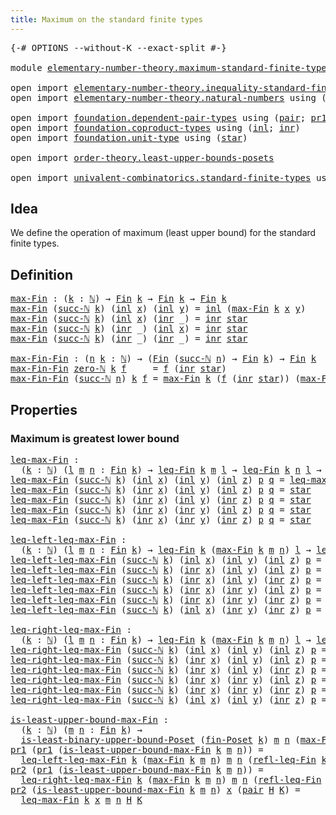 ```yaml
---
title: Maximum on the standard finite types
---
```


<pre class="Agda"><a id="62" class="Symbol">{-#</a> <a id="66" class="Keyword">OPTIONS</a> <a id="74" class="Pragma">--without-K</a> <a id="86" class="Pragma">--exact-split</a> <a id="100" class="Symbol">#-}</a>

<a id="105" class="Keyword">module</a> <a id="112" href="elementary-number-theory.maximum-standard-finite-types.html" class="Module">elementary-number-theory.maximum-standard-finite-types</a> <a id="167" class="Keyword">where</a>

<a id="174" class="Keyword">open</a> <a id="179" class="Keyword">import</a> <a id="186" href="elementary-number-theory.inequality-standard-finite-types.html" class="Module">elementary-number-theory.inequality-standard-finite-types</a>
<a id="244" class="Keyword">open</a> <a id="249" class="Keyword">import</a> <a id="256" href="elementary-number-theory.natural-numbers.html" class="Module">elementary-number-theory.natural-numbers</a> <a id="297" class="Keyword">using</a> <a id="303" class="Symbol">(</a><a id="304" href="elementary-number-theory.natural-numbers.html#1548" class="Datatype">ℕ</a><a id="305" class="Symbol">;</a> <a id="307" href="elementary-number-theory.natural-numbers.html#1569" class="InductiveConstructor">zero-ℕ</a><a id="313" class="Symbol">;</a> <a id="315" href="elementary-number-theory.natural-numbers.html#1582" class="InductiveConstructor">succ-ℕ</a><a id="321" class="Symbol">)</a>

<a id="324" class="Keyword">open</a> <a id="329" class="Keyword">import</a> <a id="336" href="foundation.dependent-pair-types.html" class="Module">foundation.dependent-pair-types</a> <a id="368" class="Keyword">using</a> <a id="374" class="Symbol">(</a><a id="375" href="foundation-core.dependent-pair-types.html#588" class="InductiveConstructor">pair</a><a id="379" class="Symbol">;</a> <a id="381" href="foundation-core.dependent-pair-types.html#605" class="Field">pr1</a><a id="384" class="Symbol">;</a> <a id="386" href="foundation-core.dependent-pair-types.html#617" class="Field">pr2</a><a id="389" class="Symbol">)</a>
<a id="391" class="Keyword">open</a> <a id="396" class="Keyword">import</a> <a id="403" href="foundation.coproduct-types.html" class="Module">foundation.coproduct-types</a> <a id="430" class="Keyword">using</a> <a id="436" class="Symbol">(</a><a id="437" href="foundation.coproduct-types.html#1250" class="InductiveConstructor">inl</a><a id="440" class="Symbol">;</a> <a id="442" href="foundation.coproduct-types.html#1268" class="InductiveConstructor">inr</a><a id="445" class="Symbol">)</a>
<a id="447" class="Keyword">open</a> <a id="452" class="Keyword">import</a> <a id="459" href="foundation.unit-type.html" class="Module">foundation.unit-type</a> <a id="480" class="Keyword">using</a> <a id="486" class="Symbol">(</a><a id="487" href="foundation.unit-type.html#1108" class="InductiveConstructor">star</a><a id="491" class="Symbol">)</a>

<a id="494" class="Keyword">open</a> <a id="499" class="Keyword">import</a> <a id="506" href="order-theory.least-upper-bounds-posets.html" class="Module">order-theory.least-upper-bounds-posets</a>

<a id="546" class="Keyword">open</a> <a id="551" class="Keyword">import</a> <a id="558" href="univalent-combinatorics.standard-finite-types.html" class="Module">univalent-combinatorics.standard-finite-types</a> <a id="604" class="Keyword">using</a> <a id="610" class="Symbol">(</a><a id="611" href="univalent-combinatorics.standard-finite-types.html#2393" class="Function">Fin</a><a id="614" class="Symbol">)</a>
</pre>
## Idea

We define the operation of maximum (least upper bound) for the standard finite types.

## Definition

<pre class="Agda"><a id="max-Fin"></a><a id="740" href="elementary-number-theory.maximum-standard-finite-types.html#740" class="Function">max-Fin</a> <a id="748" class="Symbol">:</a> <a id="750" class="Symbol">(</a><a id="751" href="elementary-number-theory.maximum-standard-finite-types.html#751" class="Bound">k</a> <a id="753" class="Symbol">:</a> <a id="755" href="elementary-number-theory.natural-numbers.html#1548" class="Datatype">ℕ</a><a id="756" class="Symbol">)</a> <a id="758" class="Symbol">→</a> <a id="760" href="univalent-combinatorics.standard-finite-types.html#2393" class="Function">Fin</a> <a id="764" href="elementary-number-theory.maximum-standard-finite-types.html#751" class="Bound">k</a> <a id="766" class="Symbol">→</a> <a id="768" href="univalent-combinatorics.standard-finite-types.html#2393" class="Function">Fin</a> <a id="772" href="elementary-number-theory.maximum-standard-finite-types.html#751" class="Bound">k</a> <a id="774" class="Symbol">→</a> <a id="776" href="univalent-combinatorics.standard-finite-types.html#2393" class="Function">Fin</a> <a id="780" href="elementary-number-theory.maximum-standard-finite-types.html#751" class="Bound">k</a>
<a id="782" href="elementary-number-theory.maximum-standard-finite-types.html#740" class="Function">max-Fin</a> <a id="790" class="Symbol">(</a><a id="791" href="elementary-number-theory.natural-numbers.html#1582" class="InductiveConstructor">succ-ℕ</a> <a id="798" href="elementary-number-theory.maximum-standard-finite-types.html#798" class="Bound">k</a><a id="799" class="Symbol">)</a> <a id="801" class="Symbol">(</a><a id="802" href="foundation.coproduct-types.html#1250" class="InductiveConstructor">inl</a> <a id="806" href="elementary-number-theory.maximum-standard-finite-types.html#806" class="Bound">x</a><a id="807" class="Symbol">)</a> <a id="809" class="Symbol">(</a><a id="810" href="foundation.coproduct-types.html#1250" class="InductiveConstructor">inl</a> <a id="814" href="elementary-number-theory.maximum-standard-finite-types.html#814" class="Bound">y</a><a id="815" class="Symbol">)</a> <a id="817" class="Symbol">=</a> <a id="819" href="foundation.coproduct-types.html#1250" class="InductiveConstructor">inl</a> <a id="823" class="Symbol">(</a><a id="824" href="elementary-number-theory.maximum-standard-finite-types.html#740" class="Function">max-Fin</a> <a id="832" href="elementary-number-theory.maximum-standard-finite-types.html#798" class="Bound">k</a> <a id="834" href="elementary-number-theory.maximum-standard-finite-types.html#806" class="Bound">x</a> <a id="836" href="elementary-number-theory.maximum-standard-finite-types.html#814" class="Bound">y</a><a id="837" class="Symbol">)</a>
<a id="839" href="elementary-number-theory.maximum-standard-finite-types.html#740" class="Function">max-Fin</a> <a id="847" class="Symbol">(</a><a id="848" href="elementary-number-theory.natural-numbers.html#1582" class="InductiveConstructor">succ-ℕ</a> <a id="855" href="elementary-number-theory.maximum-standard-finite-types.html#855" class="Bound">k</a><a id="856" class="Symbol">)</a> <a id="858" class="Symbol">(</a><a id="859" href="foundation.coproduct-types.html#1250" class="InductiveConstructor">inl</a> <a id="863" href="elementary-number-theory.maximum-standard-finite-types.html#863" class="Bound">x</a><a id="864" class="Symbol">)</a> <a id="866" class="Symbol">(</a><a id="867" href="foundation.coproduct-types.html#1268" class="InductiveConstructor">inr</a> <a id="871" class="Symbol">_)</a> <a id="874" class="Symbol">=</a> <a id="876" href="foundation.coproduct-types.html#1268" class="InductiveConstructor">inr</a> <a id="880" href="foundation.unit-type.html#1108" class="InductiveConstructor">star</a>
<a id="885" href="elementary-number-theory.maximum-standard-finite-types.html#740" class="Function">max-Fin</a> <a id="893" class="Symbol">(</a><a id="894" href="elementary-number-theory.natural-numbers.html#1582" class="InductiveConstructor">succ-ℕ</a> <a id="901" href="elementary-number-theory.maximum-standard-finite-types.html#901" class="Bound">k</a><a id="902" class="Symbol">)</a> <a id="904" class="Symbol">(</a><a id="905" href="foundation.coproduct-types.html#1268" class="InductiveConstructor">inr</a> <a id="909" class="Symbol">_)</a> <a id="912" class="Symbol">(</a><a id="913" href="foundation.coproduct-types.html#1250" class="InductiveConstructor">inl</a> <a id="917" href="elementary-number-theory.maximum-standard-finite-types.html#917" class="Bound">x</a><a id="918" class="Symbol">)</a> <a id="920" class="Symbol">=</a> <a id="922" href="foundation.coproduct-types.html#1268" class="InductiveConstructor">inr</a> <a id="926" href="foundation.unit-type.html#1108" class="InductiveConstructor">star</a>
<a id="931" href="elementary-number-theory.maximum-standard-finite-types.html#740" class="Function">max-Fin</a> <a id="939" class="Symbol">(</a><a id="940" href="elementary-number-theory.natural-numbers.html#1582" class="InductiveConstructor">succ-ℕ</a> <a id="947" href="elementary-number-theory.maximum-standard-finite-types.html#947" class="Bound">k</a><a id="948" class="Symbol">)</a> <a id="950" class="Symbol">(</a><a id="951" href="foundation.coproduct-types.html#1268" class="InductiveConstructor">inr</a> <a id="955" class="Symbol">_)</a> <a id="958" class="Symbol">(</a><a id="959" href="foundation.coproduct-types.html#1268" class="InductiveConstructor">inr</a> <a id="963" class="Symbol">_)</a> <a id="966" class="Symbol">=</a> <a id="968" href="foundation.coproduct-types.html#1268" class="InductiveConstructor">inr</a> <a id="972" href="foundation.unit-type.html#1108" class="InductiveConstructor">star</a>

<a id="max-Fin-Fin"></a><a id="978" href="elementary-number-theory.maximum-standard-finite-types.html#978" class="Function">max-Fin-Fin</a> <a id="990" class="Symbol">:</a> <a id="992" class="Symbol">(</a><a id="993" href="elementary-number-theory.maximum-standard-finite-types.html#993" class="Bound">n</a> <a id="995" href="elementary-number-theory.maximum-standard-finite-types.html#995" class="Bound">k</a> <a id="997" class="Symbol">:</a> <a id="999" href="elementary-number-theory.natural-numbers.html#1548" class="Datatype">ℕ</a><a id="1000" class="Symbol">)</a> <a id="1002" class="Symbol">→</a> <a id="1004" class="Symbol">(</a><a id="1005" href="univalent-combinatorics.standard-finite-types.html#2393" class="Function">Fin</a> <a id="1009" class="Symbol">(</a><a id="1010" href="elementary-number-theory.natural-numbers.html#1582" class="InductiveConstructor">succ-ℕ</a> <a id="1017" href="elementary-number-theory.maximum-standard-finite-types.html#993" class="Bound">n</a><a id="1018" class="Symbol">)</a> <a id="1020" class="Symbol">→</a> <a id="1022" href="univalent-combinatorics.standard-finite-types.html#2393" class="Function">Fin</a> <a id="1026" href="elementary-number-theory.maximum-standard-finite-types.html#995" class="Bound">k</a><a id="1027" class="Symbol">)</a> <a id="1029" class="Symbol">→</a> <a id="1031" href="univalent-combinatorics.standard-finite-types.html#2393" class="Function">Fin</a> <a id="1035" href="elementary-number-theory.maximum-standard-finite-types.html#995" class="Bound">k</a>
<a id="1037" href="elementary-number-theory.maximum-standard-finite-types.html#978" class="Function">max-Fin-Fin</a> <a id="1049" href="elementary-number-theory.natural-numbers.html#1569" class="InductiveConstructor">zero-ℕ</a> <a id="1056" href="elementary-number-theory.maximum-standard-finite-types.html#1056" class="Bound">k</a> <a id="1058" href="elementary-number-theory.maximum-standard-finite-types.html#1058" class="Bound">f</a>     <a id="1064" class="Symbol">=</a> <a id="1066" href="elementary-number-theory.maximum-standard-finite-types.html#1058" class="Bound">f</a> <a id="1068" class="Symbol">(</a><a id="1069" href="foundation.coproduct-types.html#1268" class="InductiveConstructor">inr</a> <a id="1073" href="foundation.unit-type.html#1108" class="InductiveConstructor">star</a><a id="1077" class="Symbol">)</a>
<a id="1079" href="elementary-number-theory.maximum-standard-finite-types.html#978" class="Function">max-Fin-Fin</a> <a id="1091" class="Symbol">(</a><a id="1092" href="elementary-number-theory.natural-numbers.html#1582" class="InductiveConstructor">succ-ℕ</a> <a id="1099" href="elementary-number-theory.maximum-standard-finite-types.html#1099" class="Bound">n</a><a id="1100" class="Symbol">)</a> <a id="1102" href="elementary-number-theory.maximum-standard-finite-types.html#1102" class="Bound">k</a> <a id="1104" href="elementary-number-theory.maximum-standard-finite-types.html#1104" class="Bound">f</a> <a id="1106" class="Symbol">=</a> <a id="1108" href="elementary-number-theory.maximum-standard-finite-types.html#740" class="Function">max-Fin</a> <a id="1116" href="elementary-number-theory.maximum-standard-finite-types.html#1102" class="Bound">k</a> <a id="1118" class="Symbol">(</a><a id="1119" href="elementary-number-theory.maximum-standard-finite-types.html#1104" class="Bound">f</a> <a id="1121" class="Symbol">(</a><a id="1122" href="foundation.coproduct-types.html#1268" class="InductiveConstructor">inr</a> <a id="1126" href="foundation.unit-type.html#1108" class="InductiveConstructor">star</a><a id="1130" class="Symbol">))</a> <a id="1133" class="Symbol">(</a><a id="1134" href="elementary-number-theory.maximum-standard-finite-types.html#978" class="Function">max-Fin-Fin</a> <a id="1146" href="elementary-number-theory.maximum-standard-finite-types.html#1099" class="Bound">n</a> <a id="1148" href="elementary-number-theory.maximum-standard-finite-types.html#1102" class="Bound">k</a> <a id="1150" class="Symbol">(λ</a> <a id="1153" href="elementary-number-theory.maximum-standard-finite-types.html#1153" class="Bound">k</a> <a id="1155" class="Symbol">→</a> <a id="1157" href="elementary-number-theory.maximum-standard-finite-types.html#1104" class="Bound">f</a> <a id="1159" class="Symbol">(</a><a id="1160" href="foundation.coproduct-types.html#1250" class="InductiveConstructor">inl</a> <a id="1164" href="elementary-number-theory.maximum-standard-finite-types.html#1153" class="Bound">k</a><a id="1165" class="Symbol">)))</a>
</pre>
## Properties

### Maximum is greatest lower bound

<pre class="Agda"><a id="leq-max-Fin"></a><a id="1234" href="elementary-number-theory.maximum-standard-finite-types.html#1234" class="Function">leq-max-Fin</a> <a id="1246" class="Symbol">:</a>
  <a id="1250" class="Symbol">(</a><a id="1251" href="elementary-number-theory.maximum-standard-finite-types.html#1251" class="Bound">k</a> <a id="1253" class="Symbol">:</a> <a id="1255" href="elementary-number-theory.natural-numbers.html#1548" class="Datatype">ℕ</a><a id="1256" class="Symbol">)</a> <a id="1258" class="Symbol">(</a><a id="1259" href="elementary-number-theory.maximum-standard-finite-types.html#1259" class="Bound">l</a> <a id="1261" href="elementary-number-theory.maximum-standard-finite-types.html#1261" class="Bound">m</a> <a id="1263" href="elementary-number-theory.maximum-standard-finite-types.html#1263" class="Bound">n</a> <a id="1265" class="Symbol">:</a> <a id="1267" href="univalent-combinatorics.standard-finite-types.html#2393" class="Function">Fin</a> <a id="1271" href="elementary-number-theory.maximum-standard-finite-types.html#1251" class="Bound">k</a><a id="1272" class="Symbol">)</a> <a id="1274" class="Symbol">→</a> <a id="1276" href="elementary-number-theory.inequality-standard-finite-types.html#1210" class="Function">leq-Fin</a> <a id="1284" href="elementary-number-theory.maximum-standard-finite-types.html#1251" class="Bound">k</a> <a id="1286" href="elementary-number-theory.maximum-standard-finite-types.html#1261" class="Bound">m</a> <a id="1288" href="elementary-number-theory.maximum-standard-finite-types.html#1259" class="Bound">l</a> <a id="1290" class="Symbol">→</a> <a id="1292" href="elementary-number-theory.inequality-standard-finite-types.html#1210" class="Function">leq-Fin</a> <a id="1300" href="elementary-number-theory.maximum-standard-finite-types.html#1251" class="Bound">k</a> <a id="1302" href="elementary-number-theory.maximum-standard-finite-types.html#1263" class="Bound">n</a> <a id="1304" href="elementary-number-theory.maximum-standard-finite-types.html#1259" class="Bound">l</a> <a id="1306" class="Symbol">→</a> <a id="1308" href="elementary-number-theory.inequality-standard-finite-types.html#1210" class="Function">leq-Fin</a> <a id="1316" href="elementary-number-theory.maximum-standard-finite-types.html#1251" class="Bound">k</a> <a id="1318" class="Symbol">(</a><a id="1319" href="elementary-number-theory.maximum-standard-finite-types.html#740" class="Function">max-Fin</a> <a id="1327" href="elementary-number-theory.maximum-standard-finite-types.html#1251" class="Bound">k</a> <a id="1329" href="elementary-number-theory.maximum-standard-finite-types.html#1261" class="Bound">m</a> <a id="1331" href="elementary-number-theory.maximum-standard-finite-types.html#1263" class="Bound">n</a><a id="1332" class="Symbol">)</a> <a id="1334" href="elementary-number-theory.maximum-standard-finite-types.html#1259" class="Bound">l</a>
<a id="1336" href="elementary-number-theory.maximum-standard-finite-types.html#1234" class="Function">leq-max-Fin</a> <a id="1348" class="Symbol">(</a><a id="1349" href="elementary-number-theory.natural-numbers.html#1582" class="InductiveConstructor">succ-ℕ</a> <a id="1356" href="elementary-number-theory.maximum-standard-finite-types.html#1356" class="Bound">k</a><a id="1357" class="Symbol">)</a> <a id="1359" class="Symbol">(</a><a id="1360" href="foundation.coproduct-types.html#1250" class="InductiveConstructor">inl</a> <a id="1364" href="elementary-number-theory.maximum-standard-finite-types.html#1364" class="Bound">x</a><a id="1365" class="Symbol">)</a> <a id="1367" class="Symbol">(</a><a id="1368" href="foundation.coproduct-types.html#1250" class="InductiveConstructor">inl</a> <a id="1372" href="elementary-number-theory.maximum-standard-finite-types.html#1372" class="Bound">y</a><a id="1373" class="Symbol">)</a> <a id="1375" class="Symbol">(</a><a id="1376" href="foundation.coproduct-types.html#1250" class="InductiveConstructor">inl</a> <a id="1380" href="elementary-number-theory.maximum-standard-finite-types.html#1380" class="Bound">z</a><a id="1381" class="Symbol">)</a> <a id="1383" href="elementary-number-theory.maximum-standard-finite-types.html#1383" class="Bound">p</a> <a id="1385" href="elementary-number-theory.maximum-standard-finite-types.html#1385" class="Bound">q</a> <a id="1387" class="Symbol">=</a> <a id="1389" href="elementary-number-theory.maximum-standard-finite-types.html#1234" class="Function">leq-max-Fin</a> <a id="1401" href="elementary-number-theory.maximum-standard-finite-types.html#1356" class="Bound">k</a> <a id="1403" href="elementary-number-theory.maximum-standard-finite-types.html#1364" class="Bound">x</a> <a id="1405" href="elementary-number-theory.maximum-standard-finite-types.html#1372" class="Bound">y</a> <a id="1407" href="elementary-number-theory.maximum-standard-finite-types.html#1380" class="Bound">z</a> <a id="1409" href="elementary-number-theory.maximum-standard-finite-types.html#1383" class="Bound">p</a> <a id="1411" href="elementary-number-theory.maximum-standard-finite-types.html#1385" class="Bound">q</a>
<a id="1413" href="elementary-number-theory.maximum-standard-finite-types.html#1234" class="Function">leq-max-Fin</a> <a id="1425" class="Symbol">(</a><a id="1426" href="elementary-number-theory.natural-numbers.html#1582" class="InductiveConstructor">succ-ℕ</a> <a id="1433" href="elementary-number-theory.maximum-standard-finite-types.html#1433" class="Bound">k</a><a id="1434" class="Symbol">)</a> <a id="1436" class="Symbol">(</a><a id="1437" href="foundation.coproduct-types.html#1268" class="InductiveConstructor">inr</a> <a id="1441" href="elementary-number-theory.maximum-standard-finite-types.html#1441" class="Bound">x</a><a id="1442" class="Symbol">)</a> <a id="1444" class="Symbol">(</a><a id="1445" href="foundation.coproduct-types.html#1250" class="InductiveConstructor">inl</a> <a id="1449" href="elementary-number-theory.maximum-standard-finite-types.html#1449" class="Bound">y</a><a id="1450" class="Symbol">)</a> <a id="1452" class="Symbol">(</a><a id="1453" href="foundation.coproduct-types.html#1250" class="InductiveConstructor">inl</a> <a id="1457" href="elementary-number-theory.maximum-standard-finite-types.html#1457" class="Bound">z</a><a id="1458" class="Symbol">)</a> <a id="1460" href="elementary-number-theory.maximum-standard-finite-types.html#1460" class="Bound">p</a> <a id="1462" href="elementary-number-theory.maximum-standard-finite-types.html#1462" class="Bound">q</a> <a id="1464" class="Symbol">=</a> <a id="1466" href="foundation.unit-type.html#1108" class="InductiveConstructor">star</a>
<a id="1471" href="elementary-number-theory.maximum-standard-finite-types.html#1234" class="Function">leq-max-Fin</a> <a id="1483" class="Symbol">(</a><a id="1484" href="elementary-number-theory.natural-numbers.html#1582" class="InductiveConstructor">succ-ℕ</a> <a id="1491" href="elementary-number-theory.maximum-standard-finite-types.html#1491" class="Bound">k</a><a id="1492" class="Symbol">)</a> <a id="1494" class="Symbol">(</a><a id="1495" href="foundation.coproduct-types.html#1268" class="InductiveConstructor">inr</a> <a id="1499" href="elementary-number-theory.maximum-standard-finite-types.html#1499" class="Bound">x</a><a id="1500" class="Symbol">)</a> <a id="1502" class="Symbol">(</a><a id="1503" href="foundation.coproduct-types.html#1250" class="InductiveConstructor">inl</a> <a id="1507" href="elementary-number-theory.maximum-standard-finite-types.html#1507" class="Bound">y</a><a id="1508" class="Symbol">)</a> <a id="1510" class="Symbol">(</a><a id="1511" href="foundation.coproduct-types.html#1268" class="InductiveConstructor">inr</a> <a id="1515" href="elementary-number-theory.maximum-standard-finite-types.html#1515" class="Bound">z</a><a id="1516" class="Symbol">)</a> <a id="1518" href="elementary-number-theory.maximum-standard-finite-types.html#1518" class="Bound">p</a> <a id="1520" href="elementary-number-theory.maximum-standard-finite-types.html#1520" class="Bound">q</a> <a id="1522" class="Symbol">=</a> <a id="1524" href="foundation.unit-type.html#1108" class="InductiveConstructor">star</a>
<a id="1529" href="elementary-number-theory.maximum-standard-finite-types.html#1234" class="Function">leq-max-Fin</a> <a id="1541" class="Symbol">(</a><a id="1542" href="elementary-number-theory.natural-numbers.html#1582" class="InductiveConstructor">succ-ℕ</a> <a id="1549" href="elementary-number-theory.maximum-standard-finite-types.html#1549" class="Bound">k</a><a id="1550" class="Symbol">)</a> <a id="1552" class="Symbol">(</a><a id="1553" href="foundation.coproduct-types.html#1268" class="InductiveConstructor">inr</a> <a id="1557" href="elementary-number-theory.maximum-standard-finite-types.html#1557" class="Bound">x</a><a id="1558" class="Symbol">)</a> <a id="1560" class="Symbol">(</a><a id="1561" href="foundation.coproduct-types.html#1268" class="InductiveConstructor">inr</a> <a id="1565" href="elementary-number-theory.maximum-standard-finite-types.html#1565" class="Bound">y</a><a id="1566" class="Symbol">)</a> <a id="1568" class="Symbol">(</a><a id="1569" href="foundation.coproduct-types.html#1250" class="InductiveConstructor">inl</a> <a id="1573" href="elementary-number-theory.maximum-standard-finite-types.html#1573" class="Bound">z</a><a id="1574" class="Symbol">)</a> <a id="1576" href="elementary-number-theory.maximum-standard-finite-types.html#1576" class="Bound">p</a> <a id="1578" href="elementary-number-theory.maximum-standard-finite-types.html#1578" class="Bound">q</a> <a id="1580" class="Symbol">=</a> <a id="1582" href="foundation.unit-type.html#1108" class="InductiveConstructor">star</a>
<a id="1587" href="elementary-number-theory.maximum-standard-finite-types.html#1234" class="Function">leq-max-Fin</a> <a id="1599" class="Symbol">(</a><a id="1600" href="elementary-number-theory.natural-numbers.html#1582" class="InductiveConstructor">succ-ℕ</a> <a id="1607" href="elementary-number-theory.maximum-standard-finite-types.html#1607" class="Bound">k</a><a id="1608" class="Symbol">)</a> <a id="1610" class="Symbol">(</a><a id="1611" href="foundation.coproduct-types.html#1268" class="InductiveConstructor">inr</a> <a id="1615" href="elementary-number-theory.maximum-standard-finite-types.html#1615" class="Bound">x</a><a id="1616" class="Symbol">)</a> <a id="1618" class="Symbol">(</a><a id="1619" href="foundation.coproduct-types.html#1268" class="InductiveConstructor">inr</a> <a id="1623" href="elementary-number-theory.maximum-standard-finite-types.html#1623" class="Bound">y</a><a id="1624" class="Symbol">)</a> <a id="1626" class="Symbol">(</a><a id="1627" href="foundation.coproduct-types.html#1268" class="InductiveConstructor">inr</a> <a id="1631" href="elementary-number-theory.maximum-standard-finite-types.html#1631" class="Bound">z</a><a id="1632" class="Symbol">)</a> <a id="1634" href="elementary-number-theory.maximum-standard-finite-types.html#1634" class="Bound">p</a> <a id="1636" href="elementary-number-theory.maximum-standard-finite-types.html#1636" class="Bound">q</a> <a id="1638" class="Symbol">=</a> <a id="1640" href="foundation.unit-type.html#1108" class="InductiveConstructor">star</a>

<a id="leq-left-leq-max-Fin"></a><a id="1646" href="elementary-number-theory.maximum-standard-finite-types.html#1646" class="Function">leq-left-leq-max-Fin</a> <a id="1667" class="Symbol">:</a>
  <a id="1671" class="Symbol">(</a><a id="1672" href="elementary-number-theory.maximum-standard-finite-types.html#1672" class="Bound">k</a> <a id="1674" class="Symbol">:</a> <a id="1676" href="elementary-number-theory.natural-numbers.html#1548" class="Datatype">ℕ</a><a id="1677" class="Symbol">)</a> <a id="1679" class="Symbol">(</a><a id="1680" href="elementary-number-theory.maximum-standard-finite-types.html#1680" class="Bound">l</a> <a id="1682" href="elementary-number-theory.maximum-standard-finite-types.html#1682" class="Bound">m</a> <a id="1684" href="elementary-number-theory.maximum-standard-finite-types.html#1684" class="Bound">n</a> <a id="1686" class="Symbol">:</a> <a id="1688" href="univalent-combinatorics.standard-finite-types.html#2393" class="Function">Fin</a> <a id="1692" href="elementary-number-theory.maximum-standard-finite-types.html#1672" class="Bound">k</a><a id="1693" class="Symbol">)</a> <a id="1695" class="Symbol">→</a> <a id="1697" href="elementary-number-theory.inequality-standard-finite-types.html#1210" class="Function">leq-Fin</a> <a id="1705" href="elementary-number-theory.maximum-standard-finite-types.html#1672" class="Bound">k</a> <a id="1707" class="Symbol">(</a><a id="1708" href="elementary-number-theory.maximum-standard-finite-types.html#740" class="Function">max-Fin</a> <a id="1716" href="elementary-number-theory.maximum-standard-finite-types.html#1672" class="Bound">k</a> <a id="1718" href="elementary-number-theory.maximum-standard-finite-types.html#1682" class="Bound">m</a> <a id="1720" href="elementary-number-theory.maximum-standard-finite-types.html#1684" class="Bound">n</a><a id="1721" class="Symbol">)</a> <a id="1723" href="elementary-number-theory.maximum-standard-finite-types.html#1680" class="Bound">l</a> <a id="1725" class="Symbol">→</a> <a id="1727" href="elementary-number-theory.inequality-standard-finite-types.html#1210" class="Function">leq-Fin</a> <a id="1735" href="elementary-number-theory.maximum-standard-finite-types.html#1672" class="Bound">k</a> <a id="1737" href="elementary-number-theory.maximum-standard-finite-types.html#1682" class="Bound">m</a> <a id="1739" href="elementary-number-theory.maximum-standard-finite-types.html#1680" class="Bound">l</a>
<a id="1741" href="elementary-number-theory.maximum-standard-finite-types.html#1646" class="Function">leq-left-leq-max-Fin</a> <a id="1762" class="Symbol">(</a><a id="1763" href="elementary-number-theory.natural-numbers.html#1582" class="InductiveConstructor">succ-ℕ</a> <a id="1770" href="elementary-number-theory.maximum-standard-finite-types.html#1770" class="Bound">k</a><a id="1771" class="Symbol">)</a> <a id="1773" class="Symbol">(</a><a id="1774" href="foundation.coproduct-types.html#1250" class="InductiveConstructor">inl</a> <a id="1778" href="elementary-number-theory.maximum-standard-finite-types.html#1778" class="Bound">x</a><a id="1779" class="Symbol">)</a> <a id="1781" class="Symbol">(</a><a id="1782" href="foundation.coproduct-types.html#1250" class="InductiveConstructor">inl</a> <a id="1786" href="elementary-number-theory.maximum-standard-finite-types.html#1786" class="Bound">y</a><a id="1787" class="Symbol">)</a> <a id="1789" class="Symbol">(</a><a id="1790" href="foundation.coproduct-types.html#1250" class="InductiveConstructor">inl</a> <a id="1794" href="elementary-number-theory.maximum-standard-finite-types.html#1794" class="Bound">z</a><a id="1795" class="Symbol">)</a> <a id="1797" href="elementary-number-theory.maximum-standard-finite-types.html#1797" class="Bound">p</a> <a id="1799" class="Symbol">=</a> <a id="1801" href="elementary-number-theory.maximum-standard-finite-types.html#1646" class="Function">leq-left-leq-max-Fin</a> <a id="1822" href="elementary-number-theory.maximum-standard-finite-types.html#1770" class="Bound">k</a> <a id="1824" href="elementary-number-theory.maximum-standard-finite-types.html#1778" class="Bound">x</a> <a id="1826" href="elementary-number-theory.maximum-standard-finite-types.html#1786" class="Bound">y</a> <a id="1828" href="elementary-number-theory.maximum-standard-finite-types.html#1794" class="Bound">z</a> <a id="1830" href="elementary-number-theory.maximum-standard-finite-types.html#1797" class="Bound">p</a>
<a id="1832" href="elementary-number-theory.maximum-standard-finite-types.html#1646" class="Function">leq-left-leq-max-Fin</a> <a id="1853" class="Symbol">(</a><a id="1854" href="elementary-number-theory.natural-numbers.html#1582" class="InductiveConstructor">succ-ℕ</a> <a id="1861" href="elementary-number-theory.maximum-standard-finite-types.html#1861" class="Bound">k</a><a id="1862" class="Symbol">)</a> <a id="1864" class="Symbol">(</a><a id="1865" href="foundation.coproduct-types.html#1268" class="InductiveConstructor">inr</a> <a id="1869" href="elementary-number-theory.maximum-standard-finite-types.html#1869" class="Bound">x</a><a id="1870" class="Symbol">)</a> <a id="1872" class="Symbol">(</a><a id="1873" href="foundation.coproduct-types.html#1250" class="InductiveConstructor">inl</a> <a id="1877" href="elementary-number-theory.maximum-standard-finite-types.html#1877" class="Bound">y</a><a id="1878" class="Symbol">)</a> <a id="1880" class="Symbol">(</a><a id="1881" href="foundation.coproduct-types.html#1250" class="InductiveConstructor">inl</a> <a id="1885" href="elementary-number-theory.maximum-standard-finite-types.html#1885" class="Bound">z</a><a id="1886" class="Symbol">)</a> <a id="1888" href="elementary-number-theory.maximum-standard-finite-types.html#1888" class="Bound">p</a> <a id="1890" class="Symbol">=</a> <a id="1892" href="foundation.unit-type.html#1108" class="InductiveConstructor">star</a>
<a id="1897" href="elementary-number-theory.maximum-standard-finite-types.html#1646" class="Function">leq-left-leq-max-Fin</a> <a id="1918" class="Symbol">(</a><a id="1919" href="elementary-number-theory.natural-numbers.html#1582" class="InductiveConstructor">succ-ℕ</a> <a id="1926" href="elementary-number-theory.maximum-standard-finite-types.html#1926" class="Bound">k</a><a id="1927" class="Symbol">)</a> <a id="1929" class="Symbol">(</a><a id="1930" href="foundation.coproduct-types.html#1268" class="InductiveConstructor">inr</a> <a id="1934" href="elementary-number-theory.maximum-standard-finite-types.html#1934" class="Bound">x</a><a id="1935" class="Symbol">)</a> <a id="1937" class="Symbol">(</a><a id="1938" href="foundation.coproduct-types.html#1250" class="InductiveConstructor">inl</a> <a id="1942" href="elementary-number-theory.maximum-standard-finite-types.html#1942" class="Bound">y</a><a id="1943" class="Symbol">)</a> <a id="1945" class="Symbol">(</a><a id="1946" href="foundation.coproduct-types.html#1268" class="InductiveConstructor">inr</a> <a id="1950" href="elementary-number-theory.maximum-standard-finite-types.html#1950" class="Bound">z</a><a id="1951" class="Symbol">)</a> <a id="1953" href="elementary-number-theory.maximum-standard-finite-types.html#1953" class="Bound">p</a> <a id="1955" class="Symbol">=</a> <a id="1957" href="foundation.unit-type.html#1108" class="InductiveConstructor">star</a>
<a id="1962" href="elementary-number-theory.maximum-standard-finite-types.html#1646" class="Function">leq-left-leq-max-Fin</a> <a id="1983" class="Symbol">(</a><a id="1984" href="elementary-number-theory.natural-numbers.html#1582" class="InductiveConstructor">succ-ℕ</a> <a id="1991" href="elementary-number-theory.maximum-standard-finite-types.html#1991" class="Bound">k</a><a id="1992" class="Symbol">)</a> <a id="1994" class="Symbol">(</a><a id="1995" href="foundation.coproduct-types.html#1268" class="InductiveConstructor">inr</a> <a id="1999" href="elementary-number-theory.maximum-standard-finite-types.html#1999" class="Bound">x</a><a id="2000" class="Symbol">)</a> <a id="2002" class="Symbol">(</a><a id="2003" href="foundation.coproduct-types.html#1268" class="InductiveConstructor">inr</a> <a id="2007" href="elementary-number-theory.maximum-standard-finite-types.html#2007" class="Bound">y</a><a id="2008" class="Symbol">)</a> <a id="2010" class="Symbol">(</a><a id="2011" href="foundation.coproduct-types.html#1250" class="InductiveConstructor">inl</a> <a id="2015" href="elementary-number-theory.maximum-standard-finite-types.html#2015" class="Bound">z</a><a id="2016" class="Symbol">)</a> <a id="2018" href="elementary-number-theory.maximum-standard-finite-types.html#2018" class="Bound">p</a> <a id="2020" class="Symbol">=</a> <a id="2022" href="foundation.unit-type.html#1108" class="InductiveConstructor">star</a>
<a id="2027" href="elementary-number-theory.maximum-standard-finite-types.html#1646" class="Function">leq-left-leq-max-Fin</a> <a id="2048" class="Symbol">(</a><a id="2049" href="elementary-number-theory.natural-numbers.html#1582" class="InductiveConstructor">succ-ℕ</a> <a id="2056" href="elementary-number-theory.maximum-standard-finite-types.html#2056" class="Bound">k</a><a id="2057" class="Symbol">)</a> <a id="2059" class="Symbol">(</a><a id="2060" href="foundation.coproduct-types.html#1268" class="InductiveConstructor">inr</a> <a id="2064" href="elementary-number-theory.maximum-standard-finite-types.html#2064" class="Bound">x</a><a id="2065" class="Symbol">)</a> <a id="2067" class="Symbol">(</a><a id="2068" href="foundation.coproduct-types.html#1268" class="InductiveConstructor">inr</a> <a id="2072" href="elementary-number-theory.maximum-standard-finite-types.html#2072" class="Bound">y</a><a id="2073" class="Symbol">)</a> <a id="2075" class="Symbol">(</a><a id="2076" href="foundation.coproduct-types.html#1268" class="InductiveConstructor">inr</a> <a id="2080" href="elementary-number-theory.maximum-standard-finite-types.html#2080" class="Bound">z</a><a id="2081" class="Symbol">)</a> <a id="2083" href="elementary-number-theory.maximum-standard-finite-types.html#2083" class="Bound">p</a> <a id="2085" class="Symbol">=</a> <a id="2087" href="foundation.unit-type.html#1108" class="InductiveConstructor">star</a>
<a id="2092" href="elementary-number-theory.maximum-standard-finite-types.html#1646" class="Function">leq-left-leq-max-Fin</a> <a id="2113" class="Symbol">(</a><a id="2114" href="elementary-number-theory.natural-numbers.html#1582" class="InductiveConstructor">succ-ℕ</a> <a id="2121" href="elementary-number-theory.maximum-standard-finite-types.html#2121" class="Bound">k</a><a id="2122" class="Symbol">)</a> <a id="2124" class="Symbol">(</a><a id="2125" href="foundation.coproduct-types.html#1250" class="InductiveConstructor">inl</a> <a id="2129" href="elementary-number-theory.maximum-standard-finite-types.html#2129" class="Bound">x</a><a id="2130" class="Symbol">)</a> <a id="2132" class="Symbol">(</a><a id="2133" href="foundation.coproduct-types.html#1268" class="InductiveConstructor">inr</a> <a id="2137" href="elementary-number-theory.maximum-standard-finite-types.html#2137" class="Bound">y</a><a id="2138" class="Symbol">)</a> <a id="2140" class="Symbol">(</a><a id="2141" href="foundation.coproduct-types.html#1268" class="InductiveConstructor">inr</a> <a id="2145" href="elementary-number-theory.maximum-standard-finite-types.html#2145" class="Bound">z</a><a id="2146" class="Symbol">)</a> <a id="2148" href="elementary-number-theory.maximum-standard-finite-types.html#2148" class="Bound">p</a> <a id="2150" class="Symbol">=</a> <a id="2152" href="elementary-number-theory.maximum-standard-finite-types.html#2148" class="Bound">p</a>

<a id="leq-right-leq-max-Fin"></a><a id="2155" href="elementary-number-theory.maximum-standard-finite-types.html#2155" class="Function">leq-right-leq-max-Fin</a> <a id="2177" class="Symbol">:</a>
  <a id="2181" class="Symbol">(</a><a id="2182" href="elementary-number-theory.maximum-standard-finite-types.html#2182" class="Bound">k</a> <a id="2184" class="Symbol">:</a> <a id="2186" href="elementary-number-theory.natural-numbers.html#1548" class="Datatype">ℕ</a><a id="2187" class="Symbol">)</a> <a id="2189" class="Symbol">(</a><a id="2190" href="elementary-number-theory.maximum-standard-finite-types.html#2190" class="Bound">l</a> <a id="2192" href="elementary-number-theory.maximum-standard-finite-types.html#2192" class="Bound">m</a> <a id="2194" href="elementary-number-theory.maximum-standard-finite-types.html#2194" class="Bound">n</a> <a id="2196" class="Symbol">:</a> <a id="2198" href="univalent-combinatorics.standard-finite-types.html#2393" class="Function">Fin</a> <a id="2202" href="elementary-number-theory.maximum-standard-finite-types.html#2182" class="Bound">k</a><a id="2203" class="Symbol">)</a> <a id="2205" class="Symbol">→</a> <a id="2207" href="elementary-number-theory.inequality-standard-finite-types.html#1210" class="Function">leq-Fin</a> <a id="2215" href="elementary-number-theory.maximum-standard-finite-types.html#2182" class="Bound">k</a> <a id="2217" class="Symbol">(</a><a id="2218" href="elementary-number-theory.maximum-standard-finite-types.html#740" class="Function">max-Fin</a> <a id="2226" href="elementary-number-theory.maximum-standard-finite-types.html#2182" class="Bound">k</a> <a id="2228" href="elementary-number-theory.maximum-standard-finite-types.html#2192" class="Bound">m</a> <a id="2230" href="elementary-number-theory.maximum-standard-finite-types.html#2194" class="Bound">n</a><a id="2231" class="Symbol">)</a> <a id="2233" href="elementary-number-theory.maximum-standard-finite-types.html#2190" class="Bound">l</a> <a id="2235" class="Symbol">→</a> <a id="2237" href="elementary-number-theory.inequality-standard-finite-types.html#1210" class="Function">leq-Fin</a> <a id="2245" href="elementary-number-theory.maximum-standard-finite-types.html#2182" class="Bound">k</a> <a id="2247" href="elementary-number-theory.maximum-standard-finite-types.html#2194" class="Bound">n</a> <a id="2249" href="elementary-number-theory.maximum-standard-finite-types.html#2190" class="Bound">l</a>
<a id="2251" href="elementary-number-theory.maximum-standard-finite-types.html#2155" class="Function">leq-right-leq-max-Fin</a> <a id="2273" class="Symbol">(</a><a id="2274" href="elementary-number-theory.natural-numbers.html#1582" class="InductiveConstructor">succ-ℕ</a> <a id="2281" href="elementary-number-theory.maximum-standard-finite-types.html#2281" class="Bound">k</a><a id="2282" class="Symbol">)</a> <a id="2284" class="Symbol">(</a><a id="2285" href="foundation.coproduct-types.html#1250" class="InductiveConstructor">inl</a> <a id="2289" href="elementary-number-theory.maximum-standard-finite-types.html#2289" class="Bound">x</a><a id="2290" class="Symbol">)</a> <a id="2292" class="Symbol">(</a><a id="2293" href="foundation.coproduct-types.html#1250" class="InductiveConstructor">inl</a> <a id="2297" href="elementary-number-theory.maximum-standard-finite-types.html#2297" class="Bound">y</a><a id="2298" class="Symbol">)</a> <a id="2300" class="Symbol">(</a><a id="2301" href="foundation.coproduct-types.html#1250" class="InductiveConstructor">inl</a> <a id="2305" href="elementary-number-theory.maximum-standard-finite-types.html#2305" class="Bound">z</a><a id="2306" class="Symbol">)</a> <a id="2308" href="elementary-number-theory.maximum-standard-finite-types.html#2308" class="Bound">p</a> <a id="2310" class="Symbol">=</a> <a id="2312" href="elementary-number-theory.maximum-standard-finite-types.html#2155" class="Function">leq-right-leq-max-Fin</a> <a id="2334" href="elementary-number-theory.maximum-standard-finite-types.html#2281" class="Bound">k</a> <a id="2336" href="elementary-number-theory.maximum-standard-finite-types.html#2289" class="Bound">x</a> <a id="2338" href="elementary-number-theory.maximum-standard-finite-types.html#2297" class="Bound">y</a> <a id="2340" href="elementary-number-theory.maximum-standard-finite-types.html#2305" class="Bound">z</a> <a id="2342" href="elementary-number-theory.maximum-standard-finite-types.html#2308" class="Bound">p</a>
<a id="2344" href="elementary-number-theory.maximum-standard-finite-types.html#2155" class="Function">leq-right-leq-max-Fin</a> <a id="2366" class="Symbol">(</a><a id="2367" href="elementary-number-theory.natural-numbers.html#1582" class="InductiveConstructor">succ-ℕ</a> <a id="2374" href="elementary-number-theory.maximum-standard-finite-types.html#2374" class="Bound">k</a><a id="2375" class="Symbol">)</a> <a id="2377" class="Symbol">(</a><a id="2378" href="foundation.coproduct-types.html#1268" class="InductiveConstructor">inr</a> <a id="2382" href="elementary-number-theory.maximum-standard-finite-types.html#2382" class="Bound">x</a><a id="2383" class="Symbol">)</a> <a id="2385" class="Symbol">(</a><a id="2386" href="foundation.coproduct-types.html#1250" class="InductiveConstructor">inl</a> <a id="2390" href="elementary-number-theory.maximum-standard-finite-types.html#2390" class="Bound">y</a><a id="2391" class="Symbol">)</a> <a id="2393" class="Symbol">(</a><a id="2394" href="foundation.coproduct-types.html#1250" class="InductiveConstructor">inl</a> <a id="2398" href="elementary-number-theory.maximum-standard-finite-types.html#2398" class="Bound">z</a><a id="2399" class="Symbol">)</a> <a id="2401" href="elementary-number-theory.maximum-standard-finite-types.html#2401" class="Bound">p</a> <a id="2403" class="Symbol">=</a> <a id="2405" href="foundation.unit-type.html#1108" class="InductiveConstructor">star</a>
<a id="2410" href="elementary-number-theory.maximum-standard-finite-types.html#2155" class="Function">leq-right-leq-max-Fin</a> <a id="2432" class="Symbol">(</a><a id="2433" href="elementary-number-theory.natural-numbers.html#1582" class="InductiveConstructor">succ-ℕ</a> <a id="2440" href="elementary-number-theory.maximum-standard-finite-types.html#2440" class="Bound">k</a><a id="2441" class="Symbol">)</a> <a id="2443" class="Symbol">(</a><a id="2444" href="foundation.coproduct-types.html#1268" class="InductiveConstructor">inr</a> <a id="2448" href="elementary-number-theory.maximum-standard-finite-types.html#2448" class="Bound">x</a><a id="2449" class="Symbol">)</a> <a id="2451" class="Symbol">(</a><a id="2452" href="foundation.coproduct-types.html#1250" class="InductiveConstructor">inl</a> <a id="2456" href="elementary-number-theory.maximum-standard-finite-types.html#2456" class="Bound">y</a><a id="2457" class="Symbol">)</a> <a id="2459" class="Symbol">(</a><a id="2460" href="foundation.coproduct-types.html#1268" class="InductiveConstructor">inr</a> <a id="2464" href="elementary-number-theory.maximum-standard-finite-types.html#2464" class="Bound">z</a><a id="2465" class="Symbol">)</a> <a id="2467" href="elementary-number-theory.maximum-standard-finite-types.html#2467" class="Bound">p</a> <a id="2469" class="Symbol">=</a> <a id="2471" href="foundation.unit-type.html#1108" class="InductiveConstructor">star</a>
<a id="2476" href="elementary-number-theory.maximum-standard-finite-types.html#2155" class="Function">leq-right-leq-max-Fin</a> <a id="2498" class="Symbol">(</a><a id="2499" href="elementary-number-theory.natural-numbers.html#1582" class="InductiveConstructor">succ-ℕ</a> <a id="2506" href="elementary-number-theory.maximum-standard-finite-types.html#2506" class="Bound">k</a><a id="2507" class="Symbol">)</a> <a id="2509" class="Symbol">(</a><a id="2510" href="foundation.coproduct-types.html#1268" class="InductiveConstructor">inr</a> <a id="2514" href="elementary-number-theory.maximum-standard-finite-types.html#2514" class="Bound">x</a><a id="2515" class="Symbol">)</a> <a id="2517" class="Symbol">(</a><a id="2518" href="foundation.coproduct-types.html#1268" class="InductiveConstructor">inr</a> <a id="2522" href="elementary-number-theory.maximum-standard-finite-types.html#2522" class="Bound">y</a><a id="2523" class="Symbol">)</a> <a id="2525" class="Symbol">(</a><a id="2526" href="foundation.coproduct-types.html#1250" class="InductiveConstructor">inl</a> <a id="2530" href="elementary-number-theory.maximum-standard-finite-types.html#2530" class="Bound">z</a><a id="2531" class="Symbol">)</a> <a id="2533" href="elementary-number-theory.maximum-standard-finite-types.html#2533" class="Bound">p</a> <a id="2535" class="Symbol">=</a> <a id="2537" href="foundation.unit-type.html#1108" class="InductiveConstructor">star</a>
<a id="2542" href="elementary-number-theory.maximum-standard-finite-types.html#2155" class="Function">leq-right-leq-max-Fin</a> <a id="2564" class="Symbol">(</a><a id="2565" href="elementary-number-theory.natural-numbers.html#1582" class="InductiveConstructor">succ-ℕ</a> <a id="2572" href="elementary-number-theory.maximum-standard-finite-types.html#2572" class="Bound">k</a><a id="2573" class="Symbol">)</a> <a id="2575" class="Symbol">(</a><a id="2576" href="foundation.coproduct-types.html#1268" class="InductiveConstructor">inr</a> <a id="2580" href="elementary-number-theory.maximum-standard-finite-types.html#2580" class="Bound">x</a><a id="2581" class="Symbol">)</a> <a id="2583" class="Symbol">(</a><a id="2584" href="foundation.coproduct-types.html#1268" class="InductiveConstructor">inr</a> <a id="2588" href="elementary-number-theory.maximum-standard-finite-types.html#2588" class="Bound">y</a><a id="2589" class="Symbol">)</a> <a id="2591" class="Symbol">(</a><a id="2592" href="foundation.coproduct-types.html#1268" class="InductiveConstructor">inr</a> <a id="2596" href="elementary-number-theory.maximum-standard-finite-types.html#2596" class="Bound">z</a><a id="2597" class="Symbol">)</a> <a id="2599" href="elementary-number-theory.maximum-standard-finite-types.html#2599" class="Bound">p</a> <a id="2601" class="Symbol">=</a> <a id="2603" href="foundation.unit-type.html#1108" class="InductiveConstructor">star</a>
<a id="2608" href="elementary-number-theory.maximum-standard-finite-types.html#2155" class="Function">leq-right-leq-max-Fin</a> <a id="2630" class="Symbol">(</a><a id="2631" href="elementary-number-theory.natural-numbers.html#1582" class="InductiveConstructor">succ-ℕ</a> <a id="2638" href="elementary-number-theory.maximum-standard-finite-types.html#2638" class="Bound">k</a><a id="2639" class="Symbol">)</a> <a id="2641" class="Symbol">(</a><a id="2642" href="foundation.coproduct-types.html#1250" class="InductiveConstructor">inl</a> <a id="2646" href="elementary-number-theory.maximum-standard-finite-types.html#2646" class="Bound">x</a><a id="2647" class="Symbol">)</a> <a id="2649" class="Symbol">(</a><a id="2650" href="foundation.coproduct-types.html#1250" class="InductiveConstructor">inl</a> <a id="2654" href="elementary-number-theory.maximum-standard-finite-types.html#2654" class="Bound">y</a><a id="2655" class="Symbol">)</a> <a id="2657" class="Symbol">(</a><a id="2658" href="foundation.coproduct-types.html#1268" class="InductiveConstructor">inr</a> <a id="2662" href="elementary-number-theory.maximum-standard-finite-types.html#2662" class="Bound">z</a><a id="2663" class="Symbol">)</a> <a id="2665" href="elementary-number-theory.maximum-standard-finite-types.html#2665" class="Bound">p</a> <a id="2667" class="Symbol">=</a> <a id="2669" href="elementary-number-theory.maximum-standard-finite-types.html#2665" class="Bound">p</a>

<a id="is-least-upper-bound-max-Fin"></a><a id="2672" href="elementary-number-theory.maximum-standard-finite-types.html#2672" class="Function">is-least-upper-bound-max-Fin</a> <a id="2701" class="Symbol">:</a>
  <a id="2705" class="Symbol">(</a><a id="2706" href="elementary-number-theory.maximum-standard-finite-types.html#2706" class="Bound">k</a> <a id="2708" class="Symbol">:</a> <a id="2710" href="elementary-number-theory.natural-numbers.html#1548" class="Datatype">ℕ</a><a id="2711" class="Symbol">)</a> <a id="2713" class="Symbol">(</a><a id="2714" href="elementary-number-theory.maximum-standard-finite-types.html#2714" class="Bound">m</a> <a id="2716" href="elementary-number-theory.maximum-standard-finite-types.html#2716" class="Bound">n</a> <a id="2718" class="Symbol">:</a> <a id="2720" href="univalent-combinatorics.standard-finite-types.html#2393" class="Function">Fin</a> <a id="2724" href="elementary-number-theory.maximum-standard-finite-types.html#2706" class="Bound">k</a><a id="2725" class="Symbol">)</a> <a id="2727" class="Symbol">→</a>
  <a id="2731" href="order-theory.least-upper-bounds-posets.html#2011" class="Function">is-least-binary-upper-bound-Poset</a> <a id="2765" class="Symbol">(</a><a id="2766" href="elementary-number-theory.inequality-standard-finite-types.html#4275" class="Function">fin-Poset</a> <a id="2776" href="elementary-number-theory.maximum-standard-finite-types.html#2706" class="Bound">k</a><a id="2777" class="Symbol">)</a> <a id="2779" href="elementary-number-theory.maximum-standard-finite-types.html#2714" class="Bound">m</a> <a id="2781" href="elementary-number-theory.maximum-standard-finite-types.html#2716" class="Bound">n</a> <a id="2783" class="Symbol">(</a><a id="2784" href="elementary-number-theory.maximum-standard-finite-types.html#740" class="Function">max-Fin</a> <a id="2792" href="elementary-number-theory.maximum-standard-finite-types.html#2706" class="Bound">k</a> <a id="2794" href="elementary-number-theory.maximum-standard-finite-types.html#2714" class="Bound">m</a> <a id="2796" href="elementary-number-theory.maximum-standard-finite-types.html#2716" class="Bound">n</a><a id="2797" class="Symbol">)</a>
<a id="2799" href="foundation-core.dependent-pair-types.html#605" class="Field">pr1</a> <a id="2803" class="Symbol">(</a><a id="2804" href="foundation-core.dependent-pair-types.html#605" class="Field">pr1</a> <a id="2808" class="Symbol">(</a><a id="2809" href="elementary-number-theory.maximum-standard-finite-types.html#2672" class="Function">is-least-upper-bound-max-Fin</a> <a id="2838" href="elementary-number-theory.maximum-standard-finite-types.html#2838" class="Bound">k</a> <a id="2840" href="elementary-number-theory.maximum-standard-finite-types.html#2840" class="Bound">m</a> <a id="2842" href="elementary-number-theory.maximum-standard-finite-types.html#2842" class="Bound">n</a><a id="2843" class="Symbol">))</a> <a id="2846" class="Symbol">=</a>
  <a id="2850" href="elementary-number-theory.maximum-standard-finite-types.html#1646" class="Function">leq-left-leq-max-Fin</a> <a id="2871" href="elementary-number-theory.maximum-standard-finite-types.html#2838" class="Bound">k</a> <a id="2873" class="Symbol">(</a><a id="2874" href="elementary-number-theory.maximum-standard-finite-types.html#740" class="Function">max-Fin</a> <a id="2882" href="elementary-number-theory.maximum-standard-finite-types.html#2838" class="Bound">k</a> <a id="2884" href="elementary-number-theory.maximum-standard-finite-types.html#2840" class="Bound">m</a> <a id="2886" href="elementary-number-theory.maximum-standard-finite-types.html#2842" class="Bound">n</a><a id="2887" class="Symbol">)</a> <a id="2889" href="elementary-number-theory.maximum-standard-finite-types.html#2840" class="Bound">m</a> <a id="2891" href="elementary-number-theory.maximum-standard-finite-types.html#2842" class="Bound">n</a> <a id="2893" class="Symbol">(</a><a id="2894" href="elementary-number-theory.inequality-standard-finite-types.html#1992" class="Function">refl-leq-Fin</a> <a id="2907" href="elementary-number-theory.maximum-standard-finite-types.html#2838" class="Bound">k</a> <a id="2909" class="Symbol">(</a><a id="2910" href="elementary-number-theory.maximum-standard-finite-types.html#740" class="Function">max-Fin</a> <a id="2918" href="elementary-number-theory.maximum-standard-finite-types.html#2838" class="Bound">k</a> <a id="2920" href="elementary-number-theory.maximum-standard-finite-types.html#2840" class="Bound">m</a> <a id="2922" href="elementary-number-theory.maximum-standard-finite-types.html#2842" class="Bound">n</a><a id="2923" class="Symbol">))</a>
<a id="2926" href="foundation-core.dependent-pair-types.html#617" class="Field">pr2</a> <a id="2930" class="Symbol">(</a><a id="2931" href="foundation-core.dependent-pair-types.html#605" class="Field">pr1</a> <a id="2935" class="Symbol">(</a><a id="2936" href="elementary-number-theory.maximum-standard-finite-types.html#2672" class="Function">is-least-upper-bound-max-Fin</a> <a id="2965" href="elementary-number-theory.maximum-standard-finite-types.html#2965" class="Bound">k</a> <a id="2967" href="elementary-number-theory.maximum-standard-finite-types.html#2967" class="Bound">m</a> <a id="2969" href="elementary-number-theory.maximum-standard-finite-types.html#2969" class="Bound">n</a><a id="2970" class="Symbol">))</a> <a id="2973" class="Symbol">=</a>
  <a id="2977" href="elementary-number-theory.maximum-standard-finite-types.html#2155" class="Function">leq-right-leq-max-Fin</a> <a id="2999" href="elementary-number-theory.maximum-standard-finite-types.html#2965" class="Bound">k</a> <a id="3001" class="Symbol">(</a><a id="3002" href="elementary-number-theory.maximum-standard-finite-types.html#740" class="Function">max-Fin</a> <a id="3010" href="elementary-number-theory.maximum-standard-finite-types.html#2965" class="Bound">k</a> <a id="3012" href="elementary-number-theory.maximum-standard-finite-types.html#2967" class="Bound">m</a> <a id="3014" href="elementary-number-theory.maximum-standard-finite-types.html#2969" class="Bound">n</a><a id="3015" class="Symbol">)</a> <a id="3017" href="elementary-number-theory.maximum-standard-finite-types.html#2967" class="Bound">m</a> <a id="3019" href="elementary-number-theory.maximum-standard-finite-types.html#2969" class="Bound">n</a> <a id="3021" class="Symbol">(</a><a id="3022" href="elementary-number-theory.inequality-standard-finite-types.html#1992" class="Function">refl-leq-Fin</a> <a id="3035" href="elementary-number-theory.maximum-standard-finite-types.html#2965" class="Bound">k</a> <a id="3037" class="Symbol">(</a><a id="3038" href="elementary-number-theory.maximum-standard-finite-types.html#740" class="Function">max-Fin</a> <a id="3046" href="elementary-number-theory.maximum-standard-finite-types.html#2965" class="Bound">k</a> <a id="3048" href="elementary-number-theory.maximum-standard-finite-types.html#2967" class="Bound">m</a> <a id="3050" href="elementary-number-theory.maximum-standard-finite-types.html#2969" class="Bound">n</a><a id="3051" class="Symbol">))</a>
<a id="3054" href="foundation-core.dependent-pair-types.html#617" class="Field">pr2</a> <a id="3058" class="Symbol">(</a><a id="3059" href="elementary-number-theory.maximum-standard-finite-types.html#2672" class="Function">is-least-upper-bound-max-Fin</a> <a id="3088" href="elementary-number-theory.maximum-standard-finite-types.html#3088" class="Bound">k</a> <a id="3090" href="elementary-number-theory.maximum-standard-finite-types.html#3090" class="Bound">m</a> <a id="3092" href="elementary-number-theory.maximum-standard-finite-types.html#3092" class="Bound">n</a><a id="3093" class="Symbol">)</a> <a id="3095" href="elementary-number-theory.maximum-standard-finite-types.html#3095" class="Bound">x</a> <a id="3097" class="Symbol">(</a><a id="3098" href="foundation-core.dependent-pair-types.html#588" class="InductiveConstructor">pair</a> <a id="3103" href="elementary-number-theory.maximum-standard-finite-types.html#3103" class="Bound">H</a> <a id="3105" href="elementary-number-theory.maximum-standard-finite-types.html#3105" class="Bound">K</a><a id="3106" class="Symbol">)</a> <a id="3108" class="Symbol">=</a>
  <a id="3112" href="elementary-number-theory.maximum-standard-finite-types.html#1234" class="Function">leq-max-Fin</a> <a id="3124" href="elementary-number-theory.maximum-standard-finite-types.html#3088" class="Bound">k</a> <a id="3126" href="elementary-number-theory.maximum-standard-finite-types.html#3095" class="Bound">x</a> <a id="3128" href="elementary-number-theory.maximum-standard-finite-types.html#3090" class="Bound">m</a> <a id="3130" href="elementary-number-theory.maximum-standard-finite-types.html#3092" class="Bound">n</a> <a id="3132" href="elementary-number-theory.maximum-standard-finite-types.html#3103" class="Bound">H</a> <a id="3134" href="elementary-number-theory.maximum-standard-finite-types.html#3105" class="Bound">K</a>
</pre>